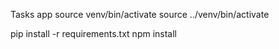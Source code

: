 Tasks app
source venv/bin/activate
source ../venv/bin/activate


pip install -r requirements.txt
npm install